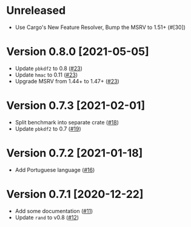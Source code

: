 # Unreleased

- Use Cargo's New Feature Resolver, Bump the MSRV to 1.51+ (#[30])

[#30]: https://github.com/koushiro/bip0039-rs/pull/30

# Version 0.8.0 [2021-05-05]

- Update `pbkdf2` to 0.8 ([#23])
- Update `hmac` to 0.11 ([#23])
- Upgrade MSRV from 1.44+ to 1.47+ ([#23])

[#23]: https://github.com/koushiro/bip0039-rs/pull/23

# Version 0.7.3 [2021-02-01]

- Split benchmark into separate crate ([#18]) 
- Update `pbkdf2` to 0.7 ([#19])

[#18]: https://github.com/koushiro/bip0039-rs/pull/18
[#19]: https://github.com/koushiro/bip0039-rs/pull/19

# Version 0.7.2 [2021-01-18]

- Add Portuguese language ([#16])

[#16]: https://github.com/koushiro/bip0039-rs/pull/16

# Version 0.7.1 [2020-12-22]

- Add some documentation ([#11](https://github.com/koushiro/bip0039-rs/pull/11))
- Update `rand` to v0.8 ([#12](https://github.com/koushiro/bip0039-rs/pull/12))

[#11]: https://github.com/koushiro/bip0039-rs/pull/11
[#12]: https://github.com/koushiro/bip0039-rs/pull/12
